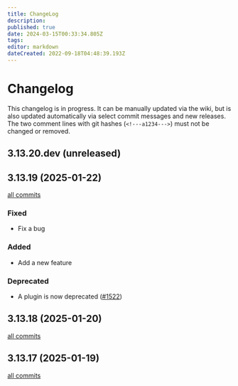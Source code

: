 ```yaml
---
title: ChangeLog
description:
published: true
date: 2024-03-15T00:33:34.805Z
tags:
editor: markdown
dateCreated: 2022-09-18T04:48:39.193Z
---
```


# Changelog

This changelog is in progress. It can be manually updated via the wiki, but is also updated automatically via select commit messages and new releases. The two comment lines with git hashes (`<!---a1234--->`) must not be changed or removed.

<!---cf5a52d4956125a94b0d6ecd2af57bd16c010950--->

## 3.13.20.dev (unreleased)

<!---741ef493fb2a3f2ae7df72136e10a3b671d985e5--->

## 3.13.19 (2025-01-22)

[all commits](https://github.com/Flexget/Flexget/compare/659bf21e5852415df1463c124ef67b30189b4a37...v3.13.19)

### Fixed

- Fix a bug

### Added

- Add a new feature

### Deprecated

- A plugin is now deprecated ([#1522](https://github.com/Flexget/Flexget/issues/1522))

## 3.13.18 (2025-01-20)

[all commits](https://github.com/Flexget/Flexget/compare/v3.13.17...v3.13.18)

## 3.13.17 (2025-01-19)

[all commits](https://github.com/Flexget/Flexget/compare/v3.13.16...v3.13.17)
